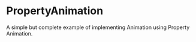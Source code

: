 PropertyAnimation
=================

A simple but complete example of implementing Animation using Property Animation. 
